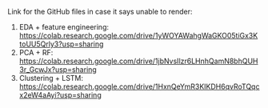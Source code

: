 Link for the GitHub files in case it says unable to render:
1. EDA + feature engineering: https://colab.research.google.com/drive/1yWOYAWahgWaGKO05tiGx3KtoUU5Qrly3?usp=sharing
2. PCA + RF: https://colab.research.google.com/drive/1jbNvsIlzr6LHnhQamN8bhQUH3r_GcwJx?usp=sharing
3. Clustering + LSTM: https://colab.research.google.com/drive/1HxnQeYmR3KIKDH6qvRoTQqcx2eW4aAyi?usp=sharing
